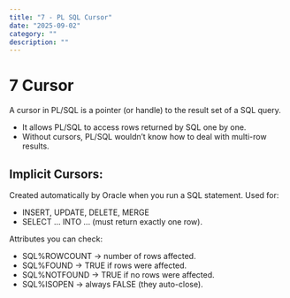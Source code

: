 ```yaml
---
title: "7 - PL SQL Cursor"
date: "2025-09-02"
category: ""
description: ""
---
```


# 7   Cursor

A cursor in PL/SQL is a pointer (or handle) to the result set of a SQL query.

- It allows PL/SQL to access rows returned by SQL one by one.
- Without cursors, PL/SQL wouldn’t know how to deal with multi-row results.

## Implicit Cursors:
Created automatically by Oracle when you run a SQL statement.
Used for:
- INSERT, UPDATE, DELETE, MERGE
- SELECT ... INTO ... (must return exactly one row).

Attributes you can check:

- SQL%ROWCOUNT → number of rows affected.
- SQL%FOUND → TRUE if rows were affected.
- SQL%NOTFOUND → TRUE if no rows were affected.
- SQL%ISOPEN → always FALSE (they auto-close).

